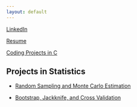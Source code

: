 ```yaml
---
layout: default
---
```


[LinkedIn]([linkedin.com](https://www.linkedin.com/in/adam-tkoy/))

[Resume](tkoy_resume_2024.pdf)

[Coding Projects in C](https://github.com/AdamTKoy/c-projects)

## Projects in Statistics

- [Random Sampling and Monte Carlo Estimation](https://htmlpreview.github.io/?https://github.com/AdamTKoy/AdamTKoy.github.io/blob/master/Statistical-Projects-in-R/RandomSampling_MonteCarlo.html)

- [Bootstrap, Jackknife, and Cross Validation](https://htmlpreview.github.io/?https://github.com/AdamTKoy/AdamTKoy.github.io/blob/master/Statistical-Projects-in-R/Bootstrap-Jackknife-CrossValidation.html)
